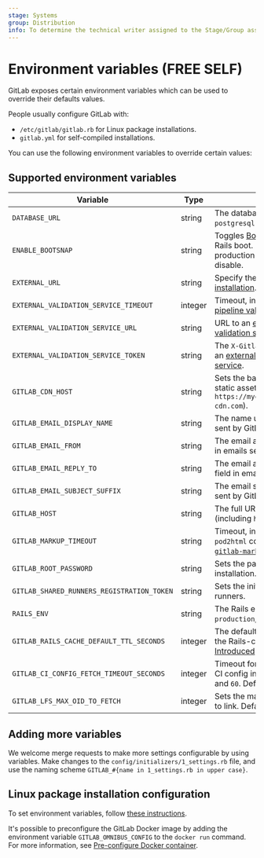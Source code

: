 ```yaml
---
stage: Systems
group: Distribution
info: To determine the technical writer assigned to the Stage/Group associated with this page, see https://about.gitlab.com/handbook/product/ux/technical-writing/#assignments
---
```


# Environment variables **(FREE SELF)**

GitLab exposes certain environment variables which can be used to override
their defaults values.

People usually configure GitLab with:

- `/etc/gitlab/gitlab.rb` for Linux package installations.
- `gitlab.yml` for self-compiled installations.

You can use the following environment variables to override certain values:

## Supported environment variables

| Variable                                   | Type    | Description                                                                                             |
|--------------------------------------------|---------|---------------------------------------------------------------------------------------------------------|
| `DATABASE_URL`                             | string  | The database URL; is of the form: `postgresql://localhost/blog_development`.                            |
| `ENABLE_BOOTSNAP`                          | string  | Toggles [Bootsnap](https://github.com/Shopify/bootsnap) for speeding up initial Rails boot. Enabled by default for non-production environments. Set to `0` to disable. |
| `EXTERNAL_URL`                             | string  | Specify the external URL at the [time of installation](https://docs.gitlab.com/omnibus/settings/configuration.html#specifying-the-external-url-at-the-time-of-installation). |
| `EXTERNAL_VALIDATION_SERVICE_TIMEOUT`      | integer | Timeout, in seconds, for an [external CI/CD pipeline validation service](external_pipeline_validation.md). Default is `5`. |
| `EXTERNAL_VALIDATION_SERVICE_URL`          | string  | URL to an [external CI/CD pipeline validation service](external_pipeline_validation.md).                |
| `EXTERNAL_VALIDATION_SERVICE_TOKEN`        | string  | The `X-Gitlab-Token` for authentication with an [external CI/CD pipeline validation service](external_pipeline_validation.md). |
| `GITLAB_CDN_HOST`                          | string  | Sets the base URL for a CDN to serve static assets (for example, `https://mycdnsubdomain.fictional-cdn.com`). |
| `GITLAB_EMAIL_DISPLAY_NAME`                | string  | The name used in the **From** field in emails sent by GitLab.                                           |
| `GITLAB_EMAIL_FROM`                        | string  | The email address used in the **From** field in emails sent by GitLab.                                  |
| `GITLAB_EMAIL_REPLY_TO`                    | string  | The email address used in the **Reply-To** field in emails sent by GitLab.                              |
| `GITLAB_EMAIL_SUBJECT_SUFFIX`              | string  | The email subject suffix used in emails sent by GitLab.                                                 |
| `GITLAB_HOST`                              | string  | The full URL of the GitLab server (including `http://` or `https://`).                                  |
| `GITLAB_MARKUP_TIMEOUT`                    | string  | Timeout, in seconds, for `rest2html` and `pod2html` commands executed by the [`gitlab-markup` gem](https://gitlab.com/gitlab-org/gitlab-markup/). Default is `10`. |
| `GITLAB_ROOT_PASSWORD`                     | string  | Sets the password for the `root` user on installation.                                                  |
| `GITLAB_SHARED_RUNNERS_REGISTRATION_TOKEN` | string  | Sets the initial registration token used for runners.                                                   |
| `RAILS_ENV`                                | string  | The Rails environment; can be one of `production`, `development`, `staging`, or `test`.                 |
| `GITLAB_RAILS_CACHE_DEFAULT_TTL_SECONDS` | integer | The default TTL used for entries stored in the Rails-cache. Default is `28800`. [Introduced](https://gitlab.com/gitlab-org/gitlab/-/merge_requests/95042) in 15.3. |
| `GITLAB_CI_CONFIG_FETCH_TIMEOUT_SECONDS` | integer | Timeout for resolving remote includes in CI config in seconds. Must be between `0` and `60`. Default is `30`. [Introduced](https://gitlab.com/gitlab-org/gitlab/-/merge_requests/116383) in 15.11. |
| `GITLAB_LFS_MAX_OID_TO_FETCH`              | integer  | Sets the maximum number of LFS objects to link. Default is `100,000`.                                        |

## Adding more variables

We welcome merge requests to make more settings configurable by using variables.
Make changes to the `config/initializers/1_settings.rb` file, and use the
naming scheme `GITLAB_#{name in 1_settings.rb in upper case}`.

## Linux package installation configuration

To set environment variables, follow [these instructions](https://docs.gitlab.com/omnibus/settings/environment-variables.html).

It's possible to preconfigure the GitLab Docker image by adding the environment
variable `GITLAB_OMNIBUS_CONFIG` to the `docker run` command.
For more information, see [Pre-configure Docker container](../install/docker.md#pre-configure-docker-container).
